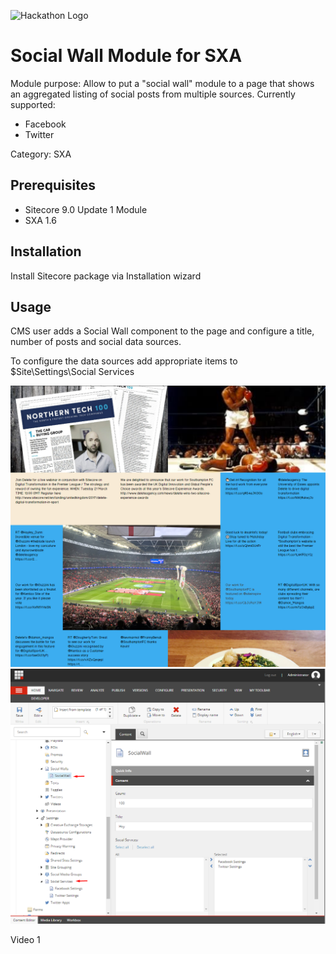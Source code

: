 ![Hackathon Logo](documentation/images/hackathon.png?raw=true "Hackathon Logo")

# Social Wall Module for SXA
Module purpose: Allow to put a "social wall" module to a page that shows an aggregated listing of social posts from multiple sources. Currently supported:
- Facebook
- Twitter 

Category: SXA

## Prerequisites 

- Sitecore 9.0 Update 1 Module 
- SXA 1.6

## Installation

Install Sitecore package via Installation wizard

## Usage

CMS user adds a Social Wall component to the page and configure a title, number of posts and social data sources.

To configure the data sources add appropriate items to $Site\Settings\Social Services

![Social wall front-end](documentation/images/socialwall.png?raw=true "Social wall front-end")
![Social wall config](documentation/images/config.png?raw=true "Social wall config")

Video 1